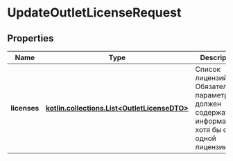 
# UpdateOutletLicenseRequest

## Properties
| Name | Type | Description | Notes |
| ------------ | ------------- | ------------- | ------------- |
| **licenses** | [**kotlin.collections.List&lt;OutletLicenseDTO&gt;**](OutletLicenseDTO.md) | Список лицензий. Обязательный параметр, должен содержать информацию хотя бы об одной лицензии.  |  |



